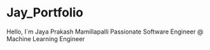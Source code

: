 # Jay_Portfolio
Hello, I`m Jaya Prakash Mamillapalli
Passionate Software Engineer @ Machine Learning Engineer

